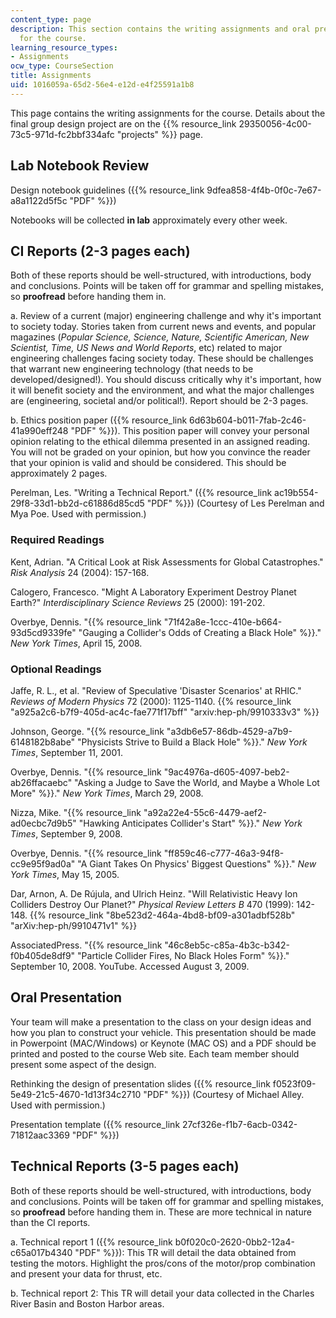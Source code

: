 ```yaml
---
content_type: page
description: This section contains the writing assignments and oral presentation required
  for the course.
learning_resource_types:
- Assignments
ocw_type: CourseSection
title: Assignments
uid: 1016059a-65d2-56e4-e12d-e4f25591a1b8
---
```


This page contains the writing assignments for the course. Details about the final group design project are on the {{% resource_link 29350056-4c00-73c5-971d-fc2bbf334afc "projects" %}} page.

Lab Notebook Review
-------------------

Design notebook guidelines ({{% resource_link 9dfea858-4f4b-0f0c-7e67-a8a1122d5f5c "PDF" %}})

Notebooks will be collected **in lab** approximately every other week.

CI Reports (2-3 pages each)
---------------------------

Both of these reports should be well-structured, with introductions, body and conclusions. Points will be taken off for grammar and spelling mistakes, so **proofread** before handing them in.

a. Review of a current (major) engineering challenge and why it's important to society today. Stories taken from current news and events, and popular magazines (_Popular Science, Science, Nature, Scientific American, New Scientist, Time, US News and World Reports_, etc) related to major engineering challenges facing society today. These should be challenges that warrant new engineering technology (that needs to be developed/designed!). You should discuss critically why it's important, how it will benefit society and the environment, and what the major challenges are (engineering, societal and/or political!). Report should be 2-3 pages.

b. Ethics position paper ({{% resource_link 6d63b604-b011-7fab-2c46-41a990eff248 "PDF" %}}). This position paper will convey your personal opinion relating to the ethical dilemma presented in an assigned reading. You will not be graded on your opinion, but how you convince the reader that your opinion is valid and should be considered. This should be approximately 2 pages.

Perelman, Les. "Writing a Technical Report." ({{% resource_link ac19b554-29f8-33d1-bb2d-c61886d85cd5 "PDF" %}}) (Courtesy of Les Perelman and Mya Poe. Used with permission.)

### Required Readings

Kent, Adrian. "A Critical Look at Risk Assessments for Global Catastrophes." _Risk Analysis_ 24 (2004): 157-168.

Calogero, Francesco. "Might A Laboratory Experiment Destroy Planet Earth?" _Interdisciplinary Science Reviews_ 25 (2000): 191-202.

Overbye, Dennis. "{{% resource_link "71f42a8e-1ccc-410e-b664-93d5cd9339fe" "Gauging a Collider's Odds of Creating a Black Hole" %}}." _New York Times_, April 15, 2008.

### Optional Readings

Jaffe, R. L., et al. "Review of Speculative 'Disaster Scenarios' at RHIC." _Reviews of Modern Physics_ 72 (2000): 1125-1140. {{% resource_link "a925a2c6-b7f9-405d-ac4c-fae771f17bff" "arxiv:hep-ph/9910333v3" %}}

Johnson, George. "{{% resource_link "a3db6e57-86db-4529-a7b9-6148182b8abe" "Physicists Strive to Build a Black Hole" %}}." _New York Times_, September 11, 2001.

Overbye, Dennis. "{{% resource_link "9ac4976a-d605-4097-beb2-ab26ffacaebc" "Asking a Judge to Save the World, and Maybe a Whole Lot More" %}}." _New York Times_, March 29, 2008.

Nizza, Mike. "{{% resource_link "a92a22e4-55c6-4479-aef2-ad0ecbc7d9b5" "Hawking Anticipates Collider's Start" %}}." _New York Times_, September 9, 2008.

Overbye, Dennis. "{{% resource_link "ff859c46-c777-46a3-94f8-cc9e95f9ad0a" "A Giant Takes On Physics' Biggest Questions" %}}." _New York Times_, May 15, 2005.

Dar, Arnon, A. De Rújula, and Ulrich Heinz. "Will Relativistic Heavy Ion Colliders Destroy Our Planet?" _Physical Review Letters B_ 470 (1999): 142-148. {{% resource_link "8be523d2-464a-4bd8-bf09-a301adbf528b" "arXiv:hep-ph/9910471v1" %}}

AssociatedPress. "{{% resource_link "46c8eb5c-c85a-4b3c-b342-f0b405de8df9" "Particle Collider Fires, No Black Holes Form" %}}." September 10, 2008. YouTube. Accessed August 3, 2009.

Oral Presentation
-----------------

Your team will make a presentation to the class on your design ideas and how you plan to construct your vehicle. This presentation should be made in Powerpoint (MAC/Windows) or Keynote (MAC OS) and a PDF should be printed and posted to the course Web site. Each team member should present some aspect of the design.

Rethinking the design of presentation slides ({{% resource_link f0523f09-5e49-21c5-4670-1d13f34c2710 "PDF" %}}) (Courtesy of Michael Alley. Used with permission.)

Presentation template ({{% resource_link 27cf326e-f1b7-6acb-0342-71812aac3369 "PDF" %}})

Technical Reports (3-5 pages each)
----------------------------------

Both of these reports should be well-structured, with introductions, body and conclusions. Points will be taken off for grammar and spelling mistakes, so **proofread** before handing them in. These are more technical in nature than the CI reports.

a. Technical report 1 ({{% resource_link b0f020c0-2620-0bb2-12a4-c65a017b4340 "PDF" %}}): This TR will detail the data obtained from testing the motors. Highlight the pros/cons of the motor/prop combination and present your data for thrust, etc.

b. Technical report 2: This TR will detail your data collected in the Charles River Basin and Boston Harbor areas.